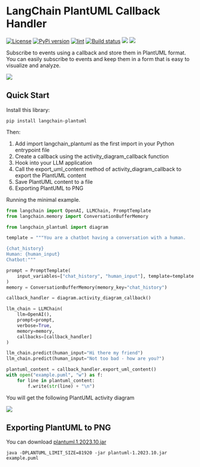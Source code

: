 # LangChain PlantUML Callback Handler

[![License](https://img.shields.io/badge/License-Apache_2.0-blue.svg)](https://opensource.org/licenses/Apache-2.0)
[![PyPi version](https://img.shields.io/pypi/v/langchain-plantuml.svg)](https://pypi.org/project/langchain-plantuml/)
[![lint](https://github.com/coolbeevip/langchain_plantuml/actions/workflows/lint.yml/badge.svg)](https://github.com/coolbeevip/langchain_plantuml/actions/workflows/lint.yml)
[![Build status](https://github.com/coolbeevip/langchain_plantuml/actions/workflows/release.yml/badge.svg)](https://github.com/coolbeevip/langchain_plantuml/actions)
[![](https://img.shields.io/badge/code%20style-black-000000.svg)](https://github.com/psf/black)
[![](https://img.shields.io/pypi/dm/langchain-plantuml)](https://pypi.org/project/langchain-plantuml/)

Subscribe to events using a callback and store them in PlantUML format. You can easily subscribe to events and keep them in a form that is easy to visualize and analyze.

![](screenshot/scene_agent.png)

## Quick Start

Install this library:

```shell
pip install langchain-plantuml
```

Then:

1. Add import langchain_plantuml as the first import in your Python entrypoint file
2. Create a callback using the activity_diagram_callback function
3. Hook into your LLM application
4. Call the export_uml_content method of activity_diagram_callback to export the PlantUML content
5. Save PlantUML content to a file
6. Exporting PlantUML to PNG

Running the minimal example.

```python
from langchain import OpenAI, LLMChain, PromptTemplate
from langchain.memory import ConversationBufferMemory

from langchain_plantuml import diagram

template = """You are a chatbot having a conversation with a human.

{chat_history}
Human: {human_input}
Chatbot:"""

prompt = PromptTemplate(
    input_variables=["chat_history", "human_input"], template=template
)
memory = ConversationBufferMemory(memory_key="chat_history")

callback_handler = diagram.activity_diagram_callback()

llm_chain = LLMChain(
    llm=OpenAI(),
    prompt=prompt,
    verbose=True,
    memory=memory,
    callbacks=[callback_handler]
)

llm_chain.predict(human_input="Hi there my friend")
llm_chain.predict(human_input="Not too bad - how are you?")

plantuml_content = callback_handler.export_uml_content()
with open("example.puml", "w") as f:
    for line in plantuml_content:
        f.write(str(line) + "\n")
```

You will get the following PlantUML activity diagram

![](screenshot/example.png)

## Exporting PlantUML to PNG

You can download [plantuml.1.2023.10.jar](https://github.com/plantuml/plantuml/releases/download/v1.2023.10/plantuml-1.2023.10.jar)

```shell
java -DPLANTUML_LIMIT_SIZE=81920 -jar plantuml-1.2023.10.jar example.puml
```

